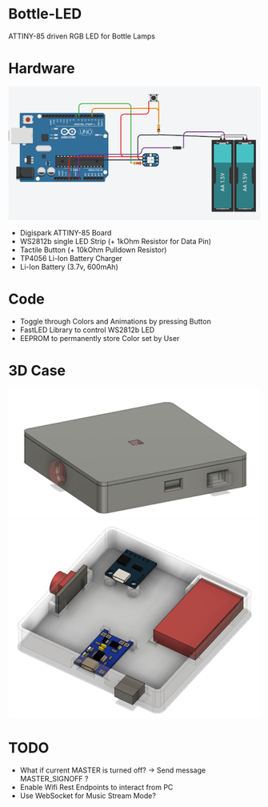 # Bottle-LED
ATTINY-85 driven RGB LED for Bottle Lamps

# Hardware
<img src="./doc/schematic.PNG" width="600">

* Digispark ATTINY-85 Board
* WS2812b single LED Strip (+ 1kOhm Resistor for Data Pin)
* Tactile Button (+ 10kOhm Pulldown Resistor)
* TP4056 Li-Ion Battery Charger
* Li-Ion Battery (3.7v, 600mAh)

# Code
* Toggle through Colors and Animations by pressing Button
* FastLED Library to control WS2812b LED
* EEPROM to permanently store Color set by User

# 3D Case
<img src="./doc/3dcase.PNG" width="600">
<img src="./doc/3dcase_open.PNG" width="600">

# TODO

* What if current MASTER is turned off? -> Send message MASTER_SIGNOFF ?
* Enable Wifi Rest Endpoints to interact from PC
* Use WebSocket for Music Stream Mode?
